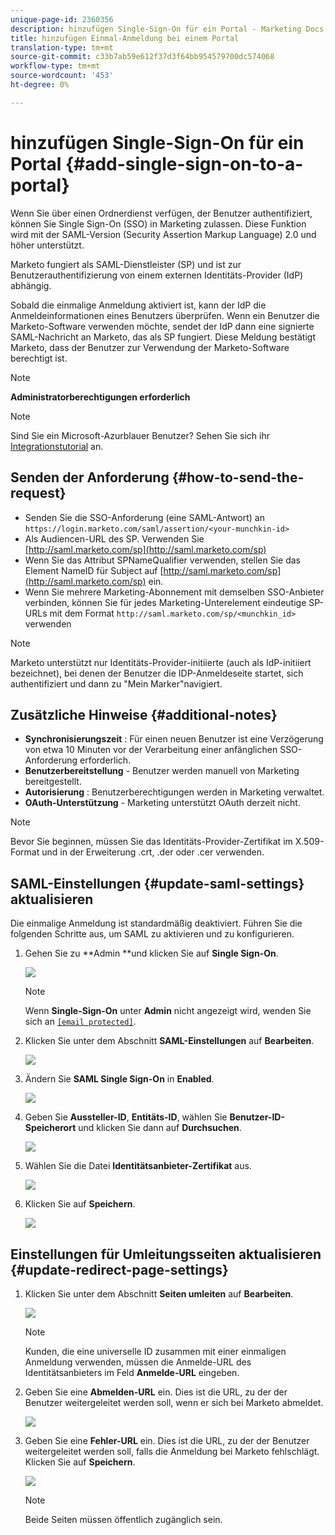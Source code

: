 ```yaml
---
unique-page-id: 2360356
description: hinzufügen Single-Sign-On für ein Portal - Marketing Docs - Produktdokumentation
title: hinzufügen Einmal-Anmeldung bei einem Portal
translation-type: tm+mt
source-git-commit: c33b7ab59e612f37d3f64bb954579700dc574068
workflow-type: tm+mt
source-wordcount: '453'
ht-degree: 0%

---
```



# hinzufügen Single-Sign-On für ein Portal {#add-single-sign-on-to-a-portal}

Wenn Sie über einen Ordnerdienst verfügen, der Benutzer authentifiziert, können Sie Single Sign-On (SSO) in Marketing zulassen. Diese Funktion wird mit der SAML-Version (Security Assertion Markup Language) 2.0 und höher unterstützt.

Marketo fungiert als SAML-Dienstleister (SP) und ist zur Benutzerauthentifizierung von einem externen Identitäts-Provider (IdP) abhängig.

Sobald die einmalige Anmeldung aktiviert ist, kann der IdP die Anmeldeinformationen eines Benutzers überprüfen. Wenn ein Benutzer die Marketo-Software verwenden möchte, sendet der IdP dann eine signierte SAML-Nachricht an Marketo, das als SP fungiert. Diese Meldung bestätigt Marketo, dass der Benutzer zur Verwendung der Marketo-Software berechtigt ist.

>[!NOTE]
>
>**Administratorberechtigungen erforderlich**

>[!NOTE]
>
>Sind Sie ein Microsoft-Azurblauer Benutzer? Sehen Sie sich ihr [Integrationstutorial](https://azure.microsoft.com/en-us/documentation/articles/active-directory-saas-marketo-tutorial/) an.

## Senden der Anforderung {#how-to-send-the-request}

* Senden Sie die SSO-Anforderung (eine SAML-Antwort) an `https://login.marketo.com/saml/assertion/<your-munchkin-id>`
* Als Audiencen-URL des SP. Verwenden Sie [http://saml.marketo.com/sp](http://saml.marketo.com/sp)
* Wenn Sie das Attribut SPNameQualifier verwenden, stellen Sie das Element NameID für Subject auf [http://saml.marketo.com/sp](http://saml.marketo.com/sp) ein.
* Wenn Sie mehrere Marketing-Abonnement mit demselben SSO-Anbieter verbinden, können Sie für jedes Marketing-Unterelement eindeutige SP-URLs mit dem Format `http://saml.marketo.com/sp/<munchkin_id>` verwenden

>[!NOTE]
>
>Marketo unterstützt nur Identitäts-Provider-initiierte (auch als IdP-initiiert bezeichnet), bei denen der Benutzer die IDP-Anmeldeseite startet, sich authentifiziert und dann zu &quot;Mein Marker&quot;navigiert.

## Zusätzliche Hinweise {#additional-notes}

* **Synchronisierungszeit** : Für einen neuen Benutzer ist eine Verzögerung von etwa 10 Minuten vor der Verarbeitung einer anfänglichen SSO-Anforderung erforderlich.
* **Benutzerbereitstellung**  - Benutzer werden manuell von Marketing bereitgestellt.
* **Autorisierung** : Benutzerberechtigungen werden in Marketing verwaltet.
* **OAuth-Unterstützung**  - Marketing unterstützt OAuth derzeit nicht.

>[!NOTE]
>
>Bevor Sie beginnen, müssen Sie das Identitäts-Provider-Zertifikat im X.509-Format und in der Erweiterung .crt, .der oder .cer verwenden.

## SAML-Einstellungen {#update-saml-settings} aktualisieren

Die einmalige Anmeldung ist standardmäßig deaktiviert. Führen Sie die folgenden Schritte aus, um SAML zu aktivieren und zu konfigurieren.

1. Gehen Sie zu **Admin **und klicken Sie auf **Single Sign-On**.

   ![](assets/image2014-9-24-14-3a36-3a50.png)

   >[!NOTE]
   >
   >Wenn **Single-Sign-On** unter **Admin** nicht angezeigt wird, wenden Sie sich an [`[email protected]`](http://mailto:support@marketo.com).

1. Klicken Sie unter dem Abschnitt **SAML-Einstellungen** auf **Bearbeiten**.

   ![](assets/image2014-9-24-14-3a37-3a3.png)

1. Ändern Sie **SAML Single Sign-On** in **Enabled**.

   ![](assets/image2014-9-24-14-3a37-3a17.png)

1. Geben Sie **Aussteller-ID**, **Entitäts-ID**, wählen Sie **Benutzer-ID-Speicherort** und klicken Sie dann auf **Durchsuchen**.

   ![](assets/image2014-9-24-14-3a37-3a32.png)

1. Wählen Sie die Datei **Identitätsanbieter-Zertifikat** aus.

   ![](assets/image2014-9-24-14-3a38-3a8.png)

1. Klicken Sie auf **Speichern**.

   ![](assets/image2014-9-24-14-3a38-3a22.png)

## Einstellungen für Umleitungsseiten aktualisieren {#update-redirect-page-settings}

1. Klicken Sie unter dem Abschnitt **Seiten umleiten** auf **Bearbeiten**.

   ![](assets/seven.png)

   >[!NOTE]
   >
   >Kunden, die eine universelle ID zusammen mit einer einmaligen Anmeldung verwenden, müssen die Anmelde-URL des Identitätsanbieters im Feld **Anmelde-URL** eingeben.

1. Geben Sie eine **Abmelden-URL** ein. Dies ist die URL, zu der der Benutzer weitergeleitet werden soll, wenn er sich bei Marketo abmeldet.

   ![](assets/eight.png)

1. Geben Sie eine **Fehler-URL** ein. Dies ist die URL, zu der der Benutzer weitergeleitet werden soll, falls die Anmeldung bei Marketo fehlschlägt. Klicken Sie auf **Speichern**.

   ![](assets/nine.png)

   >[!NOTE]
   >
   >Beide Seiten müssen öffentlich zugänglich sein.

